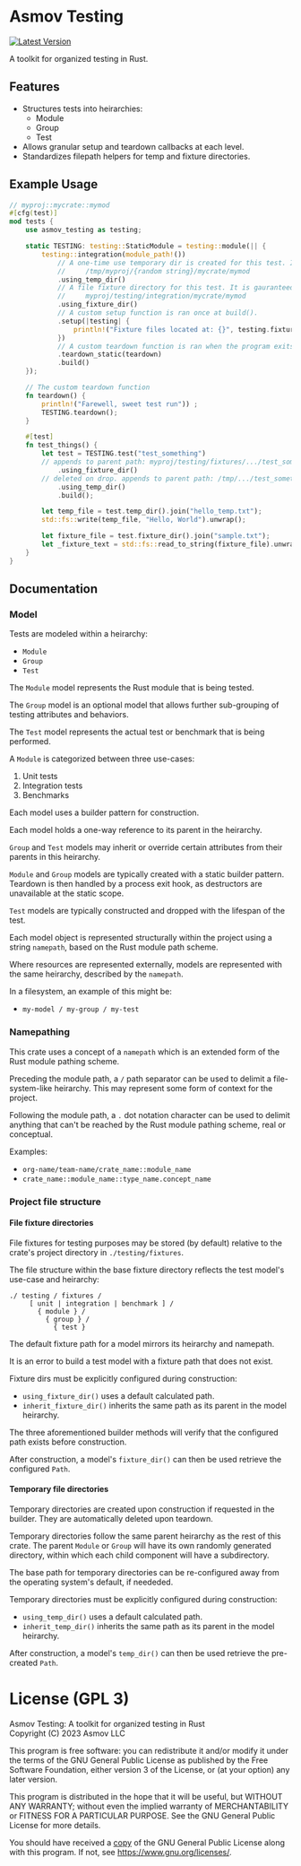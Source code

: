 Asmov Testing
===============================================================================
[![Latest Version]][crates.io]

[Latest Version]: https://img.shields.io/crates/v/asmov-testing.svg
[crates.io]: https://crates.io/crates/asmov-testing

A toolkit for organized testing in Rust.

## Features
- Structures tests into heirarchies:
  - Module
  - Group
  - Test
- Allows granular setup and teardown callbacks at each level.
- Standardizes filepath helpers for temp and fixture directories.

## Example Usage

```rust
// myproj::mycrate::mymod
#[cfg(test)]
mod tests {
    use asmov_testing as testing;

    static TESTING: testing::StaticModule = testing::module(|| {
        testing::integration(module_path!())
            // A one-time use temporary dir is created for this test. It is deleted on teardown.
            //     /tmp/myproj/{random string}/mycrate/mymod
            .using_temp_dir()
            // A file fixture directory for this test. It is gauranteed to exist.
            //     myproj/testing/integration/mycrate/mymod
            .using_fixture_dir()
            // A custom setup function is ran once at build().
            .setup(|testing| {
                println!("Fixture files located at: {}", testing.fixture_dir())
            })
            // A custom teardown function is ran when the program exits
            .teardown_static(teardown)
            .build()
    });

    // The custom teardown function
    fn teardown() {
        println!("Farewell, sweet test run")) ;
        TESTING.teardown();
    }

    #[test]
    fn test_things() {
        let test = TESTING.test("test_something")
	    // appends to parent path: myproj/testing/fixtures/.../test_something
            .using_fixture_dir()  
	    // deleted on drop. appends to parent path: /tmp/.../test_something
            .using_temp_dir()
            .build();

        let temp_file = test.temp_dir().join("hello_temp.txt");
        std::fs::write(temp_file, "Hello, World").unwrap();

        let fixture_file = test.fixture_dir().join("sample.txt");
        let _fixture_text = std::fs::read_to_string(fixture_file).unwrap();
    }
}
```

Documentation
-----------------------------------------------------

### Model

Tests are modeled within a heirarchy:
- `Module`
- `Group`
- `Test`

The `Module` model represents the Rust module that is being tested.

The `Group` model is an optional model that allows further sub-grouping of testing attributes and behaviors.

The `Test` model represents the actual test or benchmark that is being performed.

A `Module` is categorized between three use-cases:
1. Unit tests
2. Integration tests
3. Benchmarks

Each model uses a builder pattern for construction.

Each model holds a one-way reference to its parent in the heirarchy.

`Group` and `Test` models may inherit or override certain attributes from their parents in this heirarchy.

`Module` and `Group` models are typically created with a static builder pattern. Teardown is then handled by a process exit hook, as destructors are unavailable at the static scope.

`Test` models are typically constructed and dropped with the lifespan of the test.

Each model object is represented structurally within the project using a string `namepath`, based on the Rust module path scheme.

Where resources are represented externally, models are represented with the same heirarchy, described by the `namepath`.

In a filesystem, an example of this might be:
- `my-model / my-group / my-test`

### Namepathing

This crate uses a concept of a `namepath` which is an extended form of the Rust module pathing scheme.

Preceding the module path, a `/` path separator can be used to delimit a file-system-like heirarchy. This may represent some form of context for the project.

Following the module path, a `.` dot notation character can be used to delimit anything that can't be reached by the Rust module pathing scheme, real or conceptual.

Examples:
- `org-name/team-name/crate_name::module_name`
- `crate_name::module_name::type_name.concept_name`

### Project file structure

#### File fixture directories

File fixtures for testing purposes may be stored (by default) relative to the crate's project directory in `./testing/fixtures`.

The file structure within the base fixture directory reflects the test model's use-case and heirarchy:
```
./ testing / fixtures /
     [ unit | integration | benchmark ] /
       { module } /
         { group } /
           { test }
```

The default fixture path for a model mirrors its heirarchy and namepath.

It is an error to build a test model with a fixture path that does not exist.

Fixture dirs must be explicitly configured during construction:
- `using_fixture_dir()` uses a default calculated path.
- `inherit_fixture_dir()` inherits the same path as its parent in the model heirarchy.

The three aforementioned builder methods will verify that the configured path exists before construction.

After construction, a model's `fixture_dir()` can then be used retrieve the configured `Path`.

#### Temporary file directories

Temporary directories are created upon construction if requested in the builder. They are automatically deleted upon teardown.

Temporary directories follow the same parent heirarchy as the rest of this crate. The parent `Module` or `Group` will have its own randomly generated
directory, within which each child component will have a subdirectory.

The base path for temporary directories can be re-configured away from the operating system's default, if neededed.

Temporary directories must be explicitly configured during construction:
- `using_temp_dir()` uses a default calculated path.
- `inherit_temp_dir()` inherits the same path as its parent in the model heirarchy.

After construction, a model's `temp_dir()` can then be used retrieve the pre-created `Path`.


License (GPL 3)
===============================================================================
Asmov Testing: A toolkit for organized testing in Rust  
Copyright (C) 2023 Asmov LLC

This program is free software: you can redistribute it and/or modify
it under the terms of the GNU General Public License as published by
the Free Software Foundation, either version 3 of the License, or
(at your option) any later version.

This program is distributed in the hope that it will be useful,
but WITHOUT ANY WARRANTY; without even the implied warranty of
MERCHANTABILITY or FITNESS FOR A PARTICULAR PURPOSE.  See the
GNU General Public License for more details.

You should have received a [copy](./COPYING.txt) of the GNU General Public License
along with this program.  If not, see <https://www.gnu.org/licenses/>.
